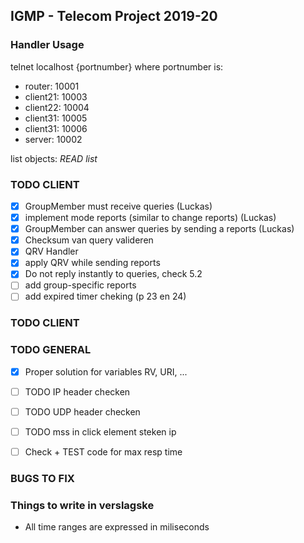 ## IGMP - Telecom Project 2019-20

### Handler Usage
telnet localhost {portnumber} where portnumber is:
- router: 10001
- client21: 10003
- client22: 10004
- client31: 10005
- client31: 10006
- server: 10002

list objects: *READ list*

### TODO CLIENT
- [x] GroupMember must receive queries (Luckas)
- [x] implement mode reports (similar to change reports) (Luckas)
- [x] GroupMember can answer queries by sending a reports (Luckas)
- [x] Checksum van query valideren
- [x] QRV Handler
- [x] apply QRV while sending reports
- [x] Do not reply instantly to queries, check 5.2
- [ ] add group-specific reports
- [ ] add expired timer cheking (p 23 en 24)

### TODO CLIENT


### TODO GENERAL
- [x] Proper solution for variables RV, URI, ...
- [ ] TODO IP header  checken 
- [ ] TODO UDP header checken
- [ ] TODO mss in click element steken ip
- [ ] Check + TEST code for max resp time


### BUGS TO FIX






### Things to write in verslagske
- All time ranges are expressed in miliseconds
